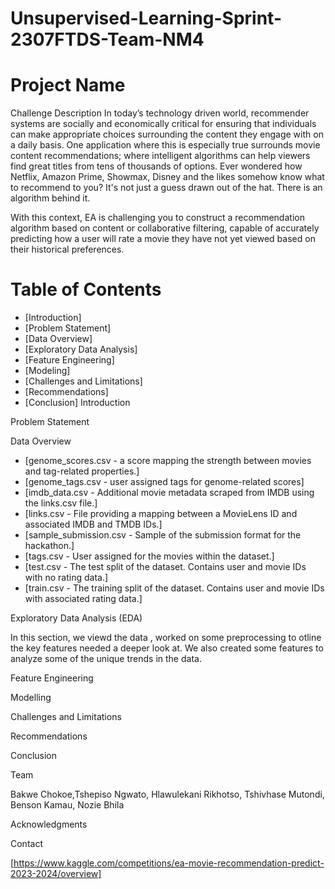 # Unsupervised-Learning-Sprint-2307FTDS-Team-NM4

# Project Name
Challenge Description
In today’s technology driven world, recommender systems are socially and economically critical for ensuring that individuals can make appropriate choices surrounding the content they engage with on a daily basis. One application where this is especially true surrounds movie content recommendations; where intelligent algorithms can help viewers find great titles from tens of thousands of options. Ever wondered how Netflix, Amazon Prime, Showmax, Disney and the likes somehow know what to recommend to you? It's not just a guess drawn out of the hat. There is an algorithm behind it.

With this context, EA is challenging you to construct a recommendation algorithm based on content or collaborative filtering, capable of accurately predicting how a user will rate a movie they have not yet viewed based on their historical preferences.

# Table of Contents
- [Introduction]
- [Problem Statement]
- [Data Overview]
- [Exploratory Data Analysis]
- [Feature Engineering]
- [Modeling]
- [Challenges and Limitations]
- [Recommendations]
- [Conclusion]
Introduction


Problem Statement



Data Overview
- [genome_scores.csv - a score mapping the strength between movies and tag-related properties.]
- [genome_tags.csv - user assigned tags for genome-related scores]
- [imdb_data.csv - Additional movie metadata scraped from IMDB using the links.csv file.]
- [links.csv - File providing a mapping between a MovieLens ID and associated IMDB and TMDB IDs.]
- [sample_submission.csv - Sample of the submission format for the hackathon.]
- [tags.csv - User assigned for the movies within the dataset.]
- [test.csv - The test split of the dataset. Contains user and movie IDs with no rating data.]
- [train.csv - The training split of the dataset. Contains user and movie IDs with associated rating data.]

Exploratory Data Analysis (EDA)

In this section, we viewd the data , worked on some preprocessing to otline the key features needed a deeper look at. We also created some features to analyze some of the unique trends in the data.

Feature Engineering

Modelling

Challenges and Limitations

Recommendations

Conclusion

Team

Bakwe Chokoe,Tshepiso Ngwato, Hlawulekani Rikhotso, Tshivhase Mutondi, Benson Kamau, Nozie Bhila

Acknowledgments

Contact

[https://www.kaggle.com/competitions/ea-movie-recommendation-predict-2023-2024/overview]
